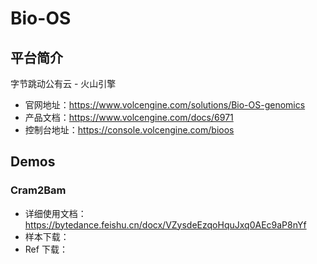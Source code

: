 # Bio-OS
## 平台简介

字节跳动公有云 - 火山引擎

- 官网地址：https://www.volcengine.com/solutions/Bio-OS-genomics
- 产品文档：https://www.volcengine.com/docs/6971
- 控制台地址：https://console.volcengine.com/bioos


## Demos
### Cram2Bam

- 详细使用文档：https://bytedance.feishu.cn/docx/VZysdeEzqoHquJxq0AEc9aP8nYf
- 样本下载：
- Ref 下载：
